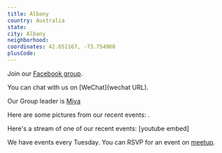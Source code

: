 ```yaml
---
title: Albany
country: Australia
state: 
city: Albany
neighborhood: 
coordinates: 42.651167, -73.754968
plusCode:
---
```

Join our [Facebook group](https://www.facebook.com/groups/free.code.camp.albany.wa).

You can chat with us on [WeChat](wechat URL).

Our Group leader is [Miya](freecodecamp.org/miya)

Here are some pictures from our recent events:
![]().

Here's a stream of one of our recent events:
[youtube embed]

We have events every Tuesday. You can RSVP for an event on [meetup](meetupurl).
